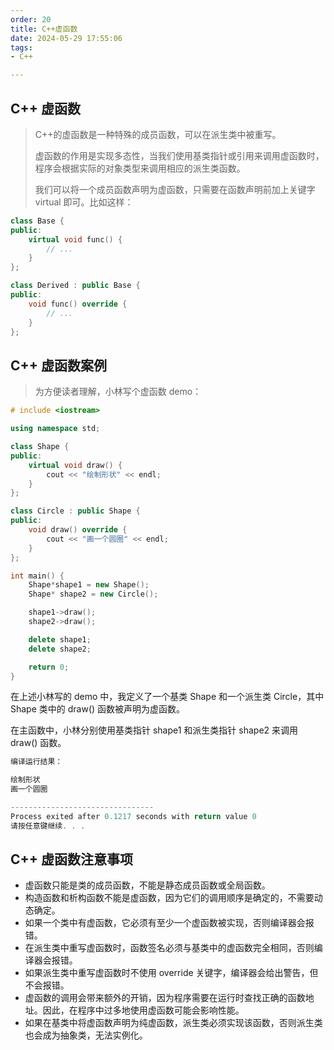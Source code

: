 ```yaml
---
order: 20
title: C++虚函数
date: 2024-05-29 17:55:06
tags:
- C++

---
```

## C++ 虚函数

> C++的虚函数是一种特殊的成员函数，可以在派生类中被重写。
>
> 虚函数的作用是实现多态性，当我们使用基类指针或引用来调用虚函数时，程序会根据实际的对象类型来调用相应的派生类函数。
>
> 我们可以将一个成员函数声明为虚函数，只需要在函数声明前加上关键字 virtual 即可。比如这样：

```c++
class Base {
public:
    virtual void func() {
        // ...
    }
};

class Derived : public Base {
public:
    void func() override {
        // ...
    }
};
```

## C++ 虚函数案例

> 为方便读者理解，小林写个虚函数 demo：

```c++
# include <iostream>

using namespace std;

class Shape {
public:
    virtual void draw() {
        cout << "绘制形状" << endl;
    }
};

class Circle : public Shape {
public:
    void draw() override {
        cout << "画一个圆圈" << endl;
    }
};

int main() {
    Shape*shape1 = new Shape();
    Shape* shape2 = new Circle();

    shape1->draw();
    shape2->draw();

    delete shape1;
    delete shape2;

    return 0;
}
```

在上述小林写的 demo 中，我定义了一个基类 Shape 和一个派生类 Circle，其中 Shape 类中的 draw() 函数被声明为虚函数。

在主函数中，小林分别使用基类指针 shape1 和派生类指针 shape2 来调用 draw() 函数。

```c++
编译运行结果：

绘制形状
画一个圆圈

--------------------------------
Process exited after 0.1217 seconds with return value 0
请按任意键继续. . .
```

## C++ 虚函数注意事项

- 虚函数只能是类的成员函数，不能是静态成员函数或全局函数。
- 构造函数和析构函数不能是虚函数，因为它们的调用顺序是确定的，不需要动态确定。
- 如果一个类中有虚函数，它必须有至少一个虚函数被实现，否则编译器会报错。
- 在派生类中重写虚函数时，函数签名必须与基类中的虚函数完全相同，否则编译器会报错。
- 如果派生类中重写虚函数时不使用 override 关键字，编译器会给出警告，但不会报错。
- 虚函数的调用会带来额外的开销，因为程序需要在运行时查找正确的函数地址。因此，在程序中过多地使用虚函数可能会影响性能。
- 如果在基类中将虚函数声明为纯虚函数，派生类必须实现该函数，否则派生类也会成为抽象类，无法实例化。
